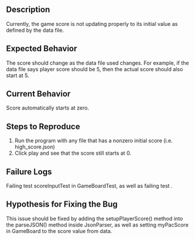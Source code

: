 ## Description

Currently, the game score is not updating properly to its initial value as defined by the data file.

## Expected Behavior

The score should change as the data file used changes. For example, if the data file says player
score should be 5, then the actual score should also start at 5.

## Current Behavior

Score automatically starts at zero.

## Steps to Reproduce

1. Run the program with any file that has a nonzero initial score (i.e. high_score.json)
2. Click play and see that the score still starts at 0.

## Failure Logs

Failing test scoreInputTest in GameBoardTest, as well as failing test .

## Hypothesis for Fixing the Bug

This issue should be fixed by adding the setupPlayerScore() method into the parseJSON() method
inside JsonParser, as well as setting myPacScore in GameBoard to the score value from data.